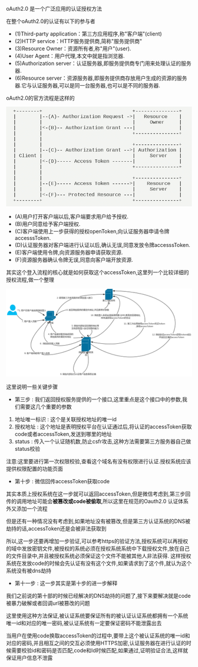 oAuth2.0 是一个广泛应用的认证授权方法

在整个oAuth2.0的认证有以下的参与者

- (1)Third-party application：第三方应用程序,称"客户端"(client)
- (2)HTTP service：HTTP服务提供商,简称"服务提供商"
- (3)Resource Owner：资源所有者,称"用户"(user).
- (4)User Agent：用户代理,本文中就是指浏览器.
- (5)Authorization server：认证服务器,即服务提供商专门用来处理认证的服务器.
- (6)Resource server：资源服务器,即服务提供商存放用户生成的资源的服务器.它与认证服务器,可以是同一台服务器,也可以是不同的服务器.

oAuth2.0的官方流程是这样的

![](blogimg/oauth2/oauth1.png)

- (A)用户打开客户端以后,客户端要求用户给予授权.
- (B)用户同意给予客户端授权.
- (C)客户端使用上一步获得的授权openToken,向认证服务器申请令牌accesssToken.
- (D)认证服务器对客户端进行认证以后,确认无误,同意发放令牌accesssToken.
- (E)客户端使用令牌,向资源服务器申请获取资源.
- (F)资源服务器确认令牌无误,同意向客户端开放资源.

其实这个登入流程的核心就是如何获取这个accessToken,这里列一个比较详细的授权流程,做一个整理

![](blogimg/oauth2/oauth2.jpg)

这里说明一些关键步骤

- 第三步 : 我们返回授权服务提供的一个接口,这里重点是这个接口中的参数,我们需要这几个重要的参数

1. 地址唯一标识 : 这个是关联授权地址的唯一id
2. 授权地址 : 这个地址是表明授权平台在认证通过后,将认证的accessToken获取code或者accessToken,发送到哪里的地址
3. status : 传入一个认证随机数,防止csfr攻击,这种方法需要第三方服务器自己做status校验

注意:这里要进行第一次权限校验,查看这个域名有没有权限进行认证.授权系统应该提供权限配置的功能页面

- 第十步 : 微信回传accessToken获取code

其实本质上授权系统在这一步就可以返回accessToken,但是微信考虑到,第三步回传的调用地址可能会**被篡改或code被偷取**,所以这里在规范的Oauth2.0 认证体系外又添加一个流程

但是还有一种情况没有考虑到,如果地址没有被篡改,但是第三方认证系统的DNS被劫持的话,accessToken还是会被非法获取到

所以,这一步还要再增加一步验证,可以参考https的验证方法,授权系统可以再授权的域中发放密钥文件,被授权的系统必须在授权系统系统中下载授权文件,放在自己的文件目录中,并且被授权系统必须保证这个文件不能被其他人非法获得. 这样授权系统在发放code的时候会先认证有没有这个文件,如果请求到了这个件,就认为这个系统没有被dns劫持

- 第十一步 : 这一步其实是第十步的进一步解释

我们之前说的第十部的时候已经解决的DNS劫持的问题了,接下来要解决就是code被暴力破解或者回调url被篡改的问题

这里使用这种方法保证,被认证系统要保证所有的被认证认证系统都拥有一个系统唯一id和对应的唯一密码,被认证系统有一定要保证密码不能泄露出去

当用户在使用code换取accessToken的过程中,要带上这个被认证系统的唯一id和对应的密码,并且相互之间的交互必须使用HTTPS加密,认证服务器在进行认证的时候需要校验id和密码是否匹配,code和Id时候匹配,如果通过,证明验证合法,这样就保证用户信息不泄露



